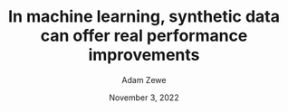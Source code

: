 ---
title: 'In machine learning, synthetic data can offer real performance improvements'
image: 'https://news.mit.edu/sites/default/files/styles/news_article__image_gallery/public/images/202211/MIT-Synthetic-Videos-01_0.jpg?itok=n_pYjFDz'
link: https://news.mit.edu/2022/synthetic-data-ai-improvements-1103
description: Models trained on synthetic data can be more accurate than other models in some cases, which could eliminate some privacy, copyright, and ethical concerns from using real data.
category: Machine learning
date: November 3, 2022
tag1: data science
tag2: machine learning
author: Adam Zewe
show: true
---